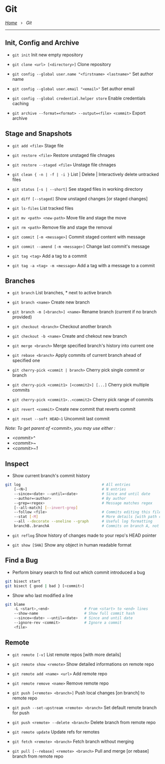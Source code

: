 # Git

*[Home](../README.md)* &nbsp; › &nbsp; 
*Git*

---

## Init, Config and Archive

- `git init` Init new empty repository
- `git clone <url> [<directory>]` Clone repository

- `git config --global user.name "<firstname> <lastname>"` Set author name
- `git config --global user.email "<email>"` Set author email
- `git config --global credential.helper store` Enable credentials caching

- `git archive --format=<format> --output=<file> <commit>` Export archive

## Stage and Snapshots

- `git add <file>` Stage file
- `git restore <file>` Restore unstaged file chnages
- `git restore --staged <file>` Unstage file chnages
- `git clean { -n | -f | -i }` List | Delete | Interactively delete untracked files

- `git status [-s | --short]` See staged files in working directory
- `git diff [--staged]` Show unstaged changes [or staged changes]
- `git ls-files` List tracked files

- `git mv <path> <new-path>` Move file and stage the move
- `git rm <path>` Remove file and stage the removal

- `git commit [-m <message>]` Commit staged content with message
- `git commit --amend [-m <message>]` Change last commit's message
- `git tag <tag>` Add a tag to a commit
- `git tag -a <tag> -m <message>` Add a tag with a message to a commit

## Branches

- `git branch` List branches, * next to active branch
- `git branch <name>` Create new branch
- `git branch -m [<branch>] <name>` Rename branch (current if no branch provided)

- `git checkout <branch>` Checkout another branch
- `git checkout -b <name>` Create and chekout new branch

- `git merge <branch>` Merge specified branch's history into current one
- `git rebase <branch>` Apply commits of current branch ahead of specified one
- `git cherry-pick <commit | branch>` Cherry pick single commit or branch
- `git cherry-pick <commit1> [<commit2>] [...]` Cherry pick multiple commits
- `git cherry-pick <commit1>..<commit2>` Cherry pick range of commits
- `git revert <commit>` Create new commit that reverts commit
- `git reset --soft HEAD~1` Uncommit last commit

*Note: To get parent of &lt;commit&gt;, you may use either :*
- *&lt;commit&gt;^*
- *&lt;commit&gt;~*
- *&lt;commit&gt;~1*

## Inspect

- Show current branch's commit history
```bash
git log                                     # All entries
    [-<N>]                                  # N entries
    --since=<date> --until=<date>           # Since and until date
    --author=<author>                       # By author
    --grep=<regex>                          # Message matches regex
    [--all-match] [--invert-grep]
    --follow <file>                         # Commits editing this file
    --stat [-M]                             # More details [with path changes]
    --all --decorate --oneline --graph      # Useful log formatting
    branchB..branchA                        # Commits on branch A, not on branch B
```

- `git reflog` Show history of changes made to your repo's HEAD pointer

- `git show [SHA]` Show any object in human readable format

## Find a Bug

- Perform binary search to find out which commit introduced a bug
```bash
git bisect start
git bisect { good | bad } [<commit>]
```

- Show who last modified a line
```bash
git blame
    -L <start>,<end>                # From <start> to <end> lines
    --show-name                     # Show full commit hash
    --since=<date> --until=<date>   # Since and until date
    --ignore-rev <commit>           # Ignore a commit
    <file>
```

## Remote

- `git remote [-v]` List remote repos [with more details]
- `git remote show <remote>` Show detailed informations on remote repo
- `git remote add <name> <url>` Add remote repo
- `git remote remove <name>` Remove remote repo

- `git push [<remote> <branch>]` Push local changes [on branch] to remote repo
- `git push --set-upstream <remote> <branch>` Set default remote branch for push
- `git push <remote> --delete <branch>` Delete branch from remote repo

- `git remote update` Update refs for remotes
- `git fetch <remote> <branch>` Fetch branch without merging
- `git pull [--rebase] <remote> <branch>` Pull and merge [or rebase] branch from remote repo